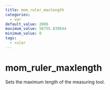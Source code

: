 ```yaml
---
title: mom_ruler_maxlength
categories:
  - var
default_value: 2000
maximum_value: 56755.839844
minimum_value: 0
tags:
  - ruler
---
```


# mom_ruler_maxlength

Sets the maximum length of the measuring tool.

